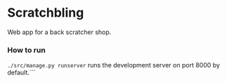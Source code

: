 # Scratchbling

Web app for a back scratcher shop.


### How to run

```./src/manage.py runserver``` runs the development server on port 8000 by default.```
